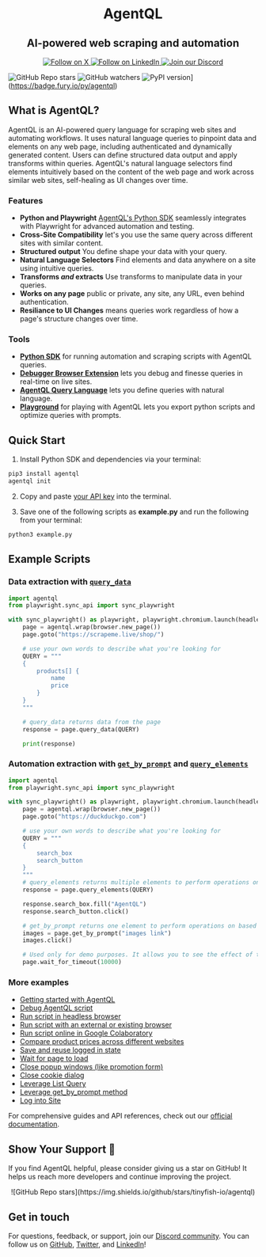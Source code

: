 <div align="center">

<h1>AgentQL</h1>
<h2>AI-powered web scraping and automation</h2>

<p align="center">
  <a href="https://twitter.com/agentql">
    <img src="https://img.shields.io/badge/Follow%20on%20X-000000?style=for-the-badge&logo=x&logoColor=white" alt="Follow on X" />
  </a>
  <a href="https://www.linkedin.com/company/tinyfish-ai">
    <img src="https://img.shields.io/badge/Follow%20on%20LinkedIn-0077B5?style=for-the-badge&logo=linkedin&logoColor=white" alt="Follow on LinkedIn" />
  </a>
  <a href="https://discord.gg/agentql">
    <img src="https://img.shields.io/badge/Join%20our%20Discord-5865F2?style=for-the-badge&logo=discord&logoColor=white" alt="Join our Discord" />
  </a>
</p>

</div>

![GitHub Repo stars](https://img.shields.io/github/stars/tinyfish-io/agentql)
![GitHub watchers](https://img.shields.io/github/watchers/tinyfish-io/agentql)
![PyPI version](https://badge.fury.io/py/agentql.svg)](https://badge.fury.io/py/agentql)

## What is AgentQL?

AgentQL is an AI-powered query language for scraping web sites and automating workflows. It uses natural language queries to pinpoint data and elements on any web page, including authenticated and dynamically generated content. Users can define structured data output and apply transforms within queries. AgentQL's natural language selectors find elements intuitively based on the content of the web page and work across similar web sites, self-healing as UI changes over time.

### Features

* **Python and Playwright** [AgentQL's Python SDK](https://docs.agentql.com/installation/sdk-installation) seamlessly integrates with Playwright for advanced automation and testing.
* **Cross-Site Compatibility** let's you use the same query across different sites with similar content.
* **Structured output** You define shape your data with your query.
* **Natural Language Selectors** Find elements and data anywhere on a site using intuitive queries.
* **Transforms _and_ extracts** Use transforms to manipulate data in your queries.
* **Works on any page** public or private, any site, any URL, even behind authentication.
* **Resiliance to UI Changes** means queries work regardless of how a page's structure changes over time.

### Tools

- **[Python SDK](https://docs.agentql.com/installation/sdk-installation)** for running automation and scraping scripts with AgentQL queries.
- **[Debugger Browser Extension](https://chromewebstore.google.com/detail/agentql-debugger/idnejmodeepdobpinkkgpkeabkabhhej)** lets you debug and finesse queries in real-time on live sites.
- **[AgentQL Query Language](https://docs.agentql.com/agentql-query/query-intro)** lets you define queries with natural language.
- **[Playground](https://playground.agentql.com/)** for playing with AgentQL lets you export python scripts and optimize queries with prompts.

## Quick Start

1. Install Python SDK and dependencies via your terminal:

  ```bash
  pip3 install agentql
  agentql init
  ```

2. Copy and paste [your API key](https://docs.agentql.com/dev) into the terminal.

3. Save one of the following scripts as **example.py** and run the following from your terminal:

  ```bash
  python3 example.py
  ```

## Example Scripts

### Data extraction with [`query_data`](https://docs.agentql.com/api-references/agentql-page#querydata)

```python
import agentql
from playwright.sync_api import sync_playwright

with sync_playwright() as playwright, playwright.chromium.launch(headless=False) as browser:
    page = agentql.wrap(browser.new_page())
    page.goto("https://scrapeme.live/shop/")

    # use your own words to describe what you're looking for
    QUERY = """
    {
        products[] {
            name
            price
        }
    }
    """

    # query_data returns data from the page
    response = page.query_data(QUERY)

    print(response)
```

### Automation extraction with [`get_by_prompt`](https://docs.agentql.com/api-references/agentql-page#getbyprompt) and [`query_elements`](https://docs.agentql.com/api-references/agentql-page#queryelements)

```python
import agentql
from playwright.sync_api import sync_playwright

with sync_playwright() as playwright, playwright.chromium.launch(headless=False) as browser:
    page = agentql.wrap(browser.new_page())
    page.goto("https://duckduckgo.com")

    # use your own words to describe what you're looking for
    QUERY = """
    {
        search_box
        search_button
    }
    """
    # query_elements returns multiple elements to perform operations on
    response = page.query_elements(QUERY)

    response.search_box.fill("AgentQL")
    response.search_button.click()

    # get_by_prompt returns one element to perform operations on based on the content you pass to it
    images = page.get_by_prompt("images link")
    images.click()

    # Used only for demo purposes. It allows you to see the effect of the script.
    page.wait_for_timeout(10000)
```

### More examples

- [Getting started with AgentQL](https://github.com/tinyfish-io/agentql/tree/main/examples/first_steps)
- [Debug AgentQL script](https://github.com/tinyfish-io/agentql/tree/main/examples/debug_script)
- [Run script in headless browser](https://github.com/tinyfish-io/agentql/tree/main/examples/run_script_in_headless_browser)
- [Run script with an external or existing browser](https://github.com/tinyfish-io/agentql/tree/main/examples/interact_with_external_or_existing_browser)
- [Run script online in Google Colaboratory](./examples/run_script_online_in_google_colab)
- [Compare product prices across different websites](https://github.com/tinyfish-io/agentql/tree/main/examples/compare_product_prices)
- [Save and reuse logged in state](https://github.com/tinyfish-io/agentql/tree/main/examples/save_and_load_authenticated_session)
- [Wait for page to load](https://github.com/tinyfish-io/agentql/tree/main/examples/wait_for_entire_page_load)
- [Close popup windows (like promotion form)](https://github.com/tinyfish-io/agentql/tree/main/examples/close_popup)
- [Close cookie dialog](https://github.com/tinyfish-io/agentql/tree/main/examples/close_cookie_dialog)
- [Leverage List Query](https://github.com/tinyfish-io/agentql/tree/main/examples/list_query_usage)
- [Leverage get_by_prompt method](https://github.com/tinyfish-io/agentql/tree/main/examples/get_by_prompt)
- [Log into Site](https://github.com/tinyfish-io/agentql/tree/main/examples/log_into_sites)

For comprehensive guides and API references, check out our [official documentation](https://docs.agentql.com).

## Show Your Support 🌟

If you find AgentQL helpful, please consider giving us a star on GitHub! It helps us reach more developers and continue improving the project.

<div align="center">
![GitHub Repo stars](https://img.shields.io/github/stars/tinyfish-io/agentql)
</div>

## Get in touch

For questions, feedback, or support, join our [Discord community](https://discord.gg/agentql). You can follow us on [GitHub](https://github.com/tinyfish-io/), [Twitter](https://x.com/AgentQL), and [LinkedIn](https://www.linkedin.com/company/95728009)!
